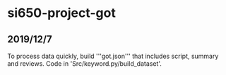 # si650-project-got

## 2019/12/7
To process data quickly, build '''got.json''' that includes script, summary and reviews. Code in 'Src/keyword.py/build_dataset'.